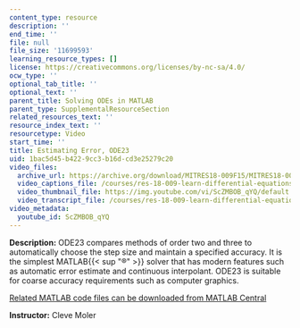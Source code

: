 ```yaml
---
content_type: resource
description: ''
end_time: ''
file: null
file_size: '11699593'
learning_resource_types: []
license: https://creativecommons.org/licenses/by-nc-sa/4.0/
ocw_type: ''
optional_tab_title: ''
optional_text: ''
parent_title: Solving ODEs in MATLAB
parent_type: SupplementalResourceSection
related_resources_text: ''
resource_index_text: ''
resourcetype: Video
start_time: ''
title: Estimating Error, ODE23
uid: 1bac5d45-b422-9cc3-b16d-cd3e25279c20
video_files:
  archive_url: https://archive.org/download/MITRES18-009F15/MITRES18-009F15_odes_05_300k.mp4
  video_captions_file: /courses/res-18-009-learn-differential-equations-up-close-with-gilbert-strang-and-cleve-moler-fall-2015/f248e5b54d9854c5a65e4dce02367cb0_ScZMBOB_qYQ.vtt
  video_thumbnail_file: https://img.youtube.com/vi/ScZMBOB_qYQ/default.jpg
  video_transcript_file: /courses/res-18-009-learn-differential-equations-up-close-with-gilbert-strang-and-cleve-moler-fall-2015/fa523517ea139cf33cbf1f138bfc235e_ScZMBOB_qYQ.pdf
video_metadata:
  youtube_id: ScZMBOB_qYQ
---
```


**Description:** ODE23 compares methods of order two and three to automatically choose the step size and maintain a specified accuracy. It is the simplest MATLAB{{< sup "®" >}} solver that has modern features such as automatic error estimate and continuous interpolant. ODE23 is suitable for coarse accuracy requirements such as computer graphics.

[Related MATLAB code files can be downloaded from MATLAB Central](http://www.mathworks.com/matlabcentral/fileexchange/54611)

**Instructor:** Cleve Moler


